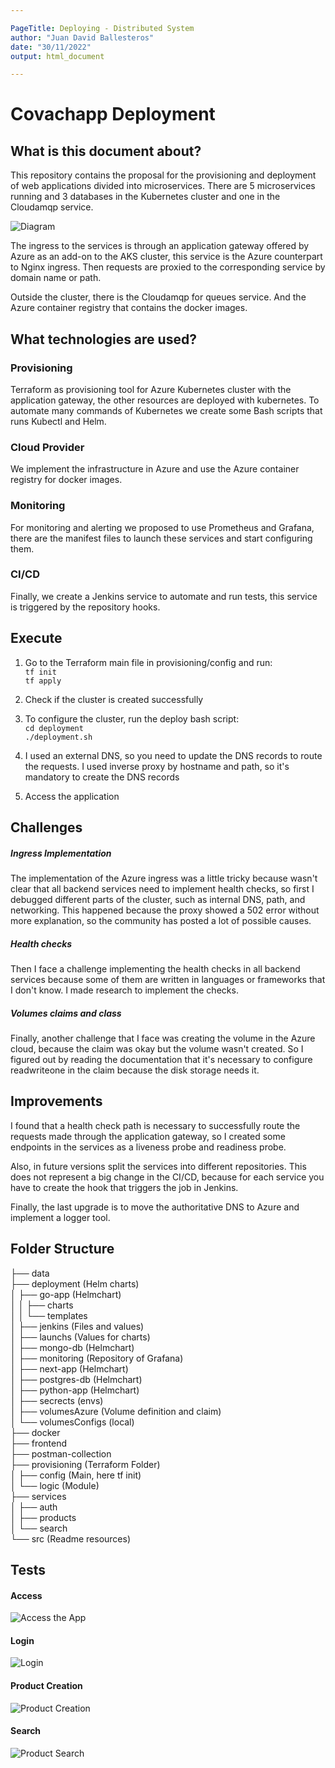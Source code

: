 ```yaml
---

PageTitle: Deploying - Distributed System 
author: "Juan David Ballesteros"
date: "30/11/2022"
output: html_document

---
```


# Covachapp Deployment

## What is this document about?

This repository contains the proposal for the provisioning and deployment of web applications divided into microservices. There are 5 microservices running and 3 databases in the Kubernetes cluster and one in the Cloudamqp service.

![Diagram](./src/drawio.png)

The ingress to the services is through an application gateway offered by Azure as an add-on to the AKS cluster, this service is the Azure counterpart to Nginx ingress. Then requests are proxied to the corresponding service by domain name or path. 

Outside the cluster, there is the Cloudamqp for queues service. And the Azure container registry that contains the docker images.

## What technologies are used?

### Provisioning

Terraform as provisioning tool for Azure Kubernetes cluster with the application gateway, the other resources are deployed with kubernetes. To automate many commands of Kubernetes we create some Bash scripts that runs Kubectl and Helm.

### Cloud Provider

We implement the infrastructure in Azure and use the Azure container registry for docker images. 

### Monitoring

For monitoring and alerting we proposed to use Prometheus and Grafana, there are the manifest files to launch these services and start configuring them.

### CI/CD

Finally, we create a Jenkins service to automate and run tests, this service is triggered by the repository hooks.

## Execute

1. Go to the Terraform main file in provisioning/config and run:<br>
`tf init`<br>
`tf apply`<br>

2. Check if the cluster is created successfully

3. To configure the cluster, run the deploy bash script:<br>
`cd deployment`<br>
`./deployment.sh`<br>

4. I used an external DNS, so you need to update the DNS records to route the requests. I used inverse proxy by hostname and path, so it's mandatory to create the DNS records

5. Access the application

## Challenges

##### Ingress Implementation

The implementation of the Azure ingress was a little tricky because wasn't clear that all backend services need to implement health checks, so first I debugged different parts of the cluster, such as internal DNS, path, and networking. This happened because the proxy showed a 502 error without more explanation, so the community has posted a lot of possible causes.

##### Health checks

Then I face a challenge implementing the health checks in all backend services because some of them are written in languages or frameworks that I don't know. I made research to implement the checks.

##### Volumes claims and class

Finally, another challenge that I face was creating the volume in the Azure cloud, because the claim was okay but the volume wasn't created. So I figured out by reading the documentation that it's necessary to configure readwriteone in the claim because the disk storage needs it.

## Improvements

I found that a health check path is necessary to successfully route the requests made through the application gateway, so I created some endpoints in the services as a liveness probe and readiness probe.

Also, in future versions split the services into different repositories. This does not represent a big change in the CI/CD, because for each service you have to create the hook that triggers the job in Jenkins.

Finally, the last upgrade is to move the authoritative DNS to Azure and implement a logger tool.

## Folder Structure

├── data <br>
├── deployment (Helm charts)<br>
│   ├── go-app (Helmchart)<br>
│   │   ├── charts<br>
│   │   └── templates<br>
│   ├── jenkins (Files and values)<br>
│   ├── launchs (Values for charts)<br>
│   ├── mongo-db (Helmchart)<br>
│   ├── monitoring (Repository of Grafana)<br>
│   ├── next-app (Helmchart)<br>
│   ├── postgres-db (Helmchart)<br>
│   ├── python-app (Helmchart)<br>
│   ├── secrects (envs)<br>
│   ├── volumesAzure (Volume definition and claim)<br>
│   └── volumesConfigs (local)<br>
├── docker<br>
├── frontend<br>
├── postman-collection<br>
├── provisioning (Terraform Folder)<br>
│   ├── config (Main, here tf init)<br>
│   └── logic (Module)<br>
├── services<br>
│   ├── auth<br>
│   ├── products<br>
│   └── search<br>
└── src (Readme resources)<br>

## Tests

#### Access

![Access the App](./src/Access.png)

#### Login

![Login](./src/Login.png)

#### Product Creation

![Product Creation](./src/ProductCreation.png)

#### Search

![Product Search](./src/ProductSearch.png)

